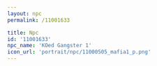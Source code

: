 ```yaml
---
layout: npc
permalink: /11001633

title: Npc
id: '11001633'
npc_name: 'KOed Gangster 1'
icon_url: 'portrait/npc/11000505_mafia1_p.png'
---
```

